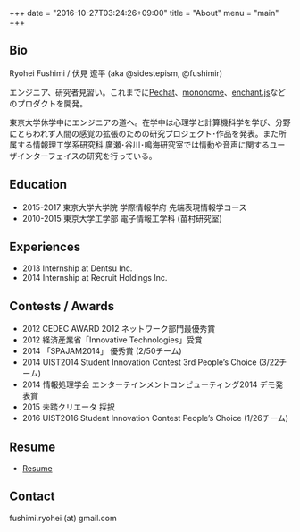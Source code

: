 +++
date = "2016-10-27T03:24:26+09:00"
title = "About"
menu = "main"
+++

## Bio

Ryohei Fushimi / 伏見 遼平 (aka @sidestepism, @fushimir)

エンジニア、研究者見習い。これまでに[Pechat](/works/pechat)、[mononome](/works/mononome)、[enchant.js](/works/enchantjs)などのプロダクトを開発。

東京大学休学中にエンジニアの道へ。在学中は心理学と計算機科学を学び、分野にとらわれず人間の感覚の拡張のための研究プロジェクト･作品を発表。また所属する情報理工学系研究科 廣瀬･谷川･鳴海研究室では情動や音声に関するユーザインターフェイスの研究を行っている。

## Education

- 2015-2017 東京大学大学院 学際情報学府 先端表現情報学コース
- 2010-2015 東京大学工学部 電子情報工学科 (苗村研究室)

## Experiences

- 2013 Internship at Dentsu Inc.
- 2014 Internship at Recruit Holdings Inc.

## Contests / Awards

- 2012 CEDEC AWARD 2012 ネットワーク部門最優秀賞
- 2012 経済産業省「Innovative Technologies」受賞
- 2014 「SPAJAM2014」 優秀賞 (2/50チーム)
- 2014 UIST2014 Student Innovation Contest 3rd People’s Choice (3/22チーム)
- 2014 情報処理学会 エンターテインメントコンピューティング2014 デモ発表賞
- 2015 未踏クリエータ 採択
- 2016 UIST2016 Student Innovation Contest People’s Choice (1/26チーム)

## Resume

- [Resume](https://github.com/sidestepism/resume/blob/master/resume-fushimi-ryohei.pdf)

## Contact

fushimi.ryohei (at) gmail.com
